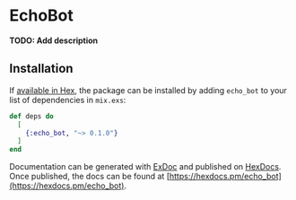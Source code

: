 # EchoBot

**TODO: Add description**

## Installation

If [available in Hex](https://hex.pm/docs/publish), the package can be installed
by adding `echo_bot` to your list of dependencies in `mix.exs`:

```elixir
def deps do
  [
    {:echo_bot, "~> 0.1.0"}
  ]
end
```

Documentation can be generated with [ExDoc](https://github.com/elixir-lang/ex_doc)
and published on [HexDocs](https://hexdocs.pm). Once published, the docs can
be found at [https://hexdocs.pm/echo_bot](https://hexdocs.pm/echo_bot).

